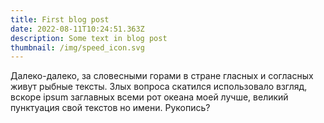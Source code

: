 ```yaml
---
title: First blog post
date: 2022-08-11T10:24:51.363Z
description: Some text in blog post
thumbnail: /img/speed_icon.svg
---
```

Далеко-далеко, за словесными горами в стране гласных и согласных живут рыбные тексты. Злых вопроса скатился использовало взгляд, вскоре ipsum заглавных всеми рот океана моей лучше, великий пунктуация свой текстов но имени. Рукопись?